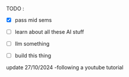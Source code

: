 TODO :

- [x] pass mid sems
- [ ] learn about all these AI stuff
- [ ] llm something
- [ ] build this thing


update 27/10/2024
-following a youtube tutorial